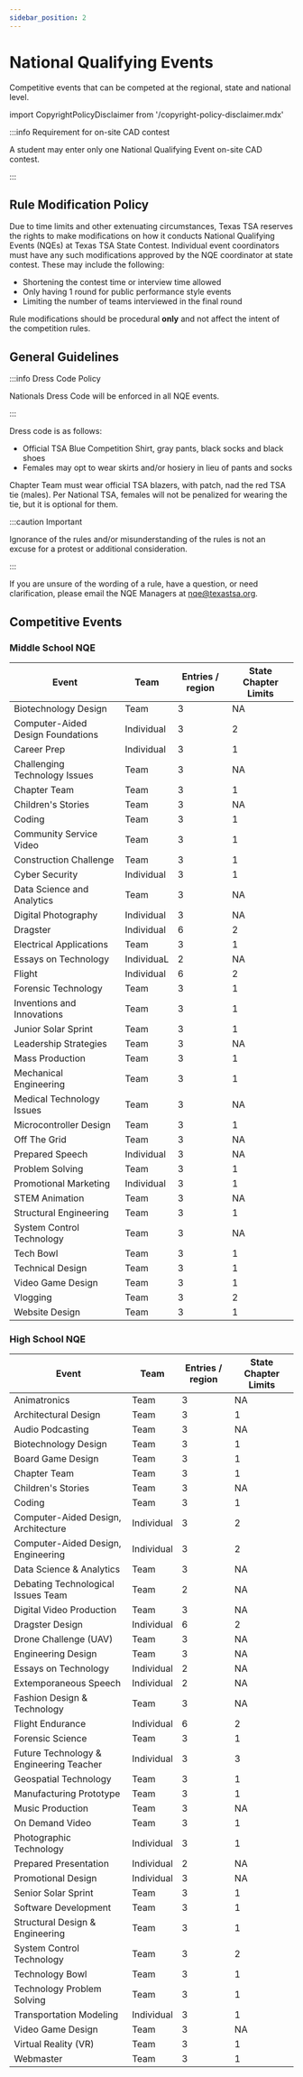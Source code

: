 ```yaml
---
sidebar_position: 2
---
```


# National Qualifying Events

Competitive events that can be competed at the regional, state and national level.

import CopyrightPolicyDisclaimer from '/copyright-policy-disclaimer.mdx'

<CopyrightPolicyDisclaimer />

:::info Requirement for on-site CAD contest

A student may enter only one National Qualifying Event on-site CAD contest.

:::

## Rule Modification Policy

Due to time limits and other extenuating circumstances, Texas TSA reserves the rights to make modifications on how it conducts National Qualifying Events (NQEs) at Texas TSA State Contest. Individual event coordinators must have any such modifications approved by the NQE coordinator at state contest. These may include the following:

- Shortening the contest time or interview time allowed
- Only having 1 round for public performance style events
- Limiting the number of teams interviewed in the final round

Rule modifications should be procedural **only** and not affect the intent of the competition rules.

## General Guidelines

:::info Dress Code Policy

Nationals Dress Code will be enforced in all NQE events.

:::

Dress code is as follows:
- Official TSA Blue Competition Shirt, gray pants, black socks and black shoes
- Females may opt to wear skirts and/or hosiery in lieu of pants and socks

Chapter Team must wear official TSA blazers, with patch, nad the red TSA tie (males). Per National TSA, females will not be penalized for wearing the tie, but it is optional for them.

:::caution Important

Ignorance of the rules and/or misunderstanding of the rules is not an excuse for a protest or additional consideration.

:::

If you are unsure of the wording of a rule, have a question, or need clarification, please email the NQE Managers at [nqe@texastsa.org](mailto:nqe@texastsa.org).

## Competitive Events

### Middle School NQE

| Event                             | Team       | Entries / region | State Chapter Limits |
| --------------------------------- | ---------- | ---------------- | -------------------- |
| Biotechnology Design              | Team       | 3                | NA                   |
| Computer-Aided Design Foundations | Individual | 3                | 2                    |
| Career Prep                       | Individual | 3                | 1                    |
| Challenging Technology Issues     | Team       | 3                | NA                   |
| Chapter Team                      | Team       | 3                | 1                    |
| Children's Stories                | Team       | 3                | NA                   |
| Coding                            | Team       | 3                | 1                    |
| Community Service Video           | Team       | 3                | 1                    |
| Construction Challenge            | Team       | 3                | 1                    |
| Cyber Security                    | Individual | 3                | 1                    |
| Data Science and Analytics        | Team       | 3                | NA                   |
| Digital Photography               | Individual | 3                | NA                   |
| Dragster                          | Individual | 6                | 2                    |
| Electrical Applications           | Team       | 3                | 1                    |
| Essays on Technology              | IndividuaL | 2                | NA                   |
| Flight                            | Individual | 6                | 2                    |
| Forensic Technology               | Team       | 3                | 1                    |
| Inventions and Innovations        | Team       | 3                | 1                    |
| Junior Solar Sprint               | Team       | 3                | 1                    |
| Leadership Strategies             | Team       | 3                | NA                   |
| Mass Production                   | Team       | 3                | 1                    |
| Mechanical Engineering            | Team       | 3                | 1                    |
| Medical Technology Issues         | Team       | 3                | NA                   |
| Microcontroller Design            | Team       | 3                | 1                    |
| Off The Grid                      | Team       | 3                | NA                   |
| Prepared Speech                   | Individual | 3                | NA                   |
| Problem Solving                   | Team       | 3                | 1                    |
| Promotional Marketing             | Individual | 3                | 1                    |
| STEM Animation                    | Team       | 3                | NA                   |
| Structural Engineering            | Team       | 3                | 1                    |
| System Control Technology         | Team       | 3                | NA                   |
| Tech Bowl                         | Team       | 3                | 1                    |
| Technical Design                  | Team       | 3                | 1                    |
| Video Game Design                 | Team       | 3                | 1                    |
| Vlogging                          | Team       | 3                | 2                    |
| Website Design                    | Team       | 3                | 1                    |

### High School NQE

| Event                                   | Team       | Entries / region | State Chapter Limits |
| --------------------------------------- | ---------- | ---------------- | -------------------- |
| Animatronics                            | Team       | 3                | NA                   |
| Architectural Design                    | Team       | 3                | 1                    |
| Audio Podcasting                        | Team       | 3                | NA                   |
| Biotechnology Design                    | Team       | 3                | 1                    |
| Board Game Design                       | Team       | 3                | 1                    |
| Chapter Team                            | Team       | 3                | 1                    |
| Children's Stories                      | Team       | 3                | NA                   |
| Coding                                  | Team       | 3                | 1                    |
| Computer-Aided Design, Architecture     | Individual | 3                | 2                    |
| Computer-Aided Design, Engineering      | Individual | 3                | 2                    |
| Data Science & Analytics                | Team       | 3                | NA                   |
| Debating Technological Issues	Team      | Team       | 2                | NA                   |
| Digital Video Production                | Team       | 3                | NA                   |
| Dragster Design                         | Individual | 6                | 2                    |
| Drone Challenge (UAV)                   | Team       | 3                | NA                   |
| Engineering Design                      | Team       | 3                | NA                   |
| Essays on Technology                    | Individual | 2                | NA                   |
| Extemporaneous Speech                   | Individual | 2                | NA                   |
| Fashion Design & Technology             | Team       | 3                | NA                   |
| Flight Endurance                        | Individual | 6                | 2                    |
| Forensic Science                        | Team       | 3                | 1                    |
| Future Technology & Engineering Teacher | Individual | 3                | 3                    |
| Geospatial Technology                   | Team       | 3                | 1                    |
| Manufacturing Prototype                 | Team       | 3                | 1                    |
| Music Production                        | Team       | 3                | NA                   |
| On Demand Video                         | Team       | 3                | 1                    |
| Photographic Technology                 | Individual | 3                | 1                    |
| Prepared Presentation                   | Individual | 2                | NA                   |
| Promotional Design                      | Individual | 3                | NA                   |
| Senior Solar Sprint                     | Team       | 3                | 1                    |
| Software Development                    | Team       | 3                | 1                    |
| Structural Design & Engineering         | Team       | 3                | 1                    |
| System Control Technology               | Team       | 3                | 2                    |
| Technology Bowl                         | Team       | 3                | 1                    |
| Technology Problem Solving              | Team       | 3                | 1                    |
| Transportation Modeling                 | Individual | 3                | 1                    |
| Video Game Design                       | Team       | 3                | NA                   |
| Virtual Reality (VR)                    | Team       | 3                | 1                    |
| Webmaster                               | Team       | 3                | 1                    |


